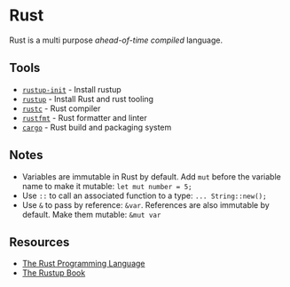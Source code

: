 # Rust

Rust is a multi purpose *ahead-of-time compiled* language.

## Tools

* [`rustup-init`]() - Install rustup
* [`rustup`]() - Install Rust and rust tooling
* [`rustc`]() - Rust compiler
* [`rustfmt`]() - Rust formatter and linter
* [`cargo`]() - Rust build and packaging system

## Notes

* Variables are immutable in Rust by default. Add `mut` before the variable name
  to make it mutable: `let mut number = 5;`
* Use `::` to call an associated function to a type: `... String::new();`
* Use `&` to pass by reference: `&var`. References are also immutable by
  default. Make them mutable: `&mut var`

## Resources

* [The Rust Programming Language](https://doc.rust-lang.org/book/)
* [The Rustup Book](https://rust-lang.github.io/rustup/index.html)
